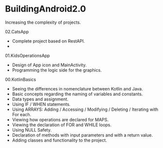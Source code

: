 # BuildingAndroid2.0
Increasing the complexity of projects.

02.CatsApp
  - Complete project based on RestAPI.
  - 

01.KidsOperationsApp
  - Design of App icon and MainActivity.
  - Programming the logic side for the graphics.

00.KotlinBasics
  - Seeing the differences in nomenclature between Kotlin and Java.
  - Basic concepts regarding the naming of variables and constants.
  - Data types and assignment.
  - Using IF / WHEN statements.
  - Using ARRAYS: Adding / Accessing / Modifying / Deleting / Iterating with For each.
  - Viewing how operations are declared for MAPS.
  - Viewing the declaration of FOR and WHILE loops.
  - Using NULL Safety.
  - Declaration of methods with input parameters and with a return value.
  - Adding classes and functionality to the project.
